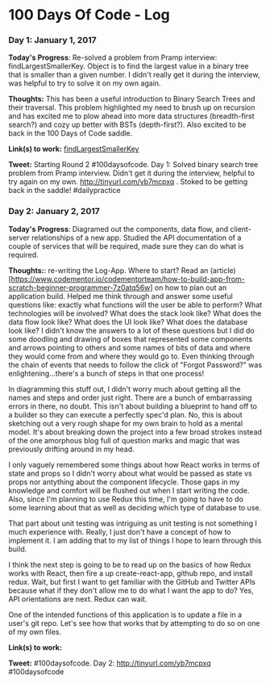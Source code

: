 # 100 Days Of Code - Log

### Day 1: January 1, 2017

**Today's Progress**: Re-solved a problem from Pramp interview: findLargestSmallerKey. Object is to find the largest value in a binary tree that is smaller than a given number. I didn't really get it during the interview, was helpful to try to solve it on my own again.

**Thoughts:** This has been a useful introduction to Binary Search Trees and their traversal. This problem highlighted my need to brush up on recursion and has excited me to plow ahead into more data structures (breadth-first search?) and cozy up better with BSTs (depth-first?). Also excited to be back in the 100 Days of Code saddle.

**Link(s) to work:** [findLargestSmallerKey](http://tinyurl.com/yb7mcpxq)

**Tweet:** Starting Round 2 #100daysofcode. Day 1: Solved binary search tree problem from Pramp interview. Didn't get it during the interview, helpful to try again on my own.  http://tinyurl.com/yb7mcpxq  . Stoked to be getting back in the saddle! #dailypractice

### Day 2: January 2, 2017

**Today's Progress**: Diagramed out the components, data flow, and client-server relationships of a new app. Studied the API documentation of a couple of services that will be required, made sure they can do what is required. 

**Thoughts:**: re-writing the Log-App. Where to start? Read an (article)[https://www.codementor.io/codementorteam/how-to-build-app-from-scratch-beginner-programmer-7z0atq56w] on how to plan out an application build. Helped me think through and answer some useful questions like: exactly what functions will the user be able to perform? What technologies will be involved? What does the stack look like? What does the data flow look like? What does the UI look like? What does the database look like? I didn't know the answers to a lot of these questions but I did do some doodling and drawing of boxes that represented some components and arrows pointing to others and some names of bits of data and where they would come from and where they would go to. Even thinking through the chain of events that needs to follow the click of "Forgot Password?" was enlightening...there's a bunch of steps in that one process!

In diagramming this stuff out, I didn't worry much about getting all the names and steps and order just right. There are a bunch of embarrassing errors in there, no doubt. This isn't about building a blueprint to hand off to a builder so they can execute a perfectly spec'd plan. No, this is about sketching out a very rough shape for my own brain to hold as a mental model. It's about breaking down the project into a few broad strokes instead of the one amorphous blog full of question marks and magic that was previously drifting around in my head.

I only vaguely remembered some things about how React works in terms of state and props so I didn't worry about what would be passed as state vs props nor antything about the component lifecycle. Those gaps in my knowledge and comfort will be flushed out when I start writing the code. Also, since I'm planning to use Redux this time, I'm going to have to do some learning about that as well as deciding which type of database to use.

That part about unit testing was intriguing as unit testing is not something I much experience with. Really, I just don't have a concept of how to implement it. I am adding that to my list of things I hope to learn through this build.

I think the next step is going to be to read up on the basics of how Redux works with React, then fire a up create-react-app, github repo, and install redux. Wait, but first I want to get familiar with the GitHub and Twitter APIs because what if they don't allow me to do what I want the app to do? Yes, API orientations are next. Redux can wait.

One of the intended functions of this application is to update a file in a user's git repo. Let's see how that works that by attempting to do so on one of my own files.

**Link(s) to work:** []()

**Tweet:** #100daysofcode. Day 2: http://tinyurl.com/yb7mcpxq  #100daysofcode